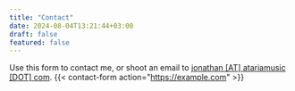 ```yaml
---
title: "Contact"
date: 2024-08-04T13:21:44+03:00
draft: false
featured: false
---
```

Use this form to contact me, or shoot an email to [jonathan [AT] atariamusic [DOT] com](#).
{{< contact-form action="https://example.com"  >}}

